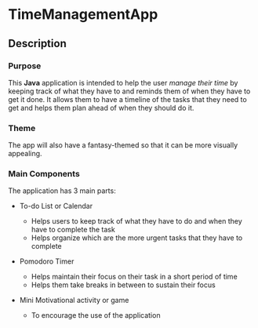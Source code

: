 # TimeManagementApp

## Description

### Purpose
This **Java** application is intended to help the user *manage their time* by keeping track of what they have to and reminds them of when they have to get it done. It allows them to have a timeline of the tasks that they need to get and helps them plan ahead of when they should do it.

### Theme
The app will also have a fantasy-themed so that it can be more visually appealing.

### Main Components
The application has 3 main parts:
* To-do List or Calendar
  * Helps users to keep track of what they have to do and when they have to complete the task
  * Helps organize which are the more urgent tasks that they have to complete
  
* Pomodoro Timer
  * Helps maintain their focus on their task in a short period of time
  * Helps them take breaks in between to sustain their focus
  
* Mini Motivational activity or game
  * To encourage the use of the application
